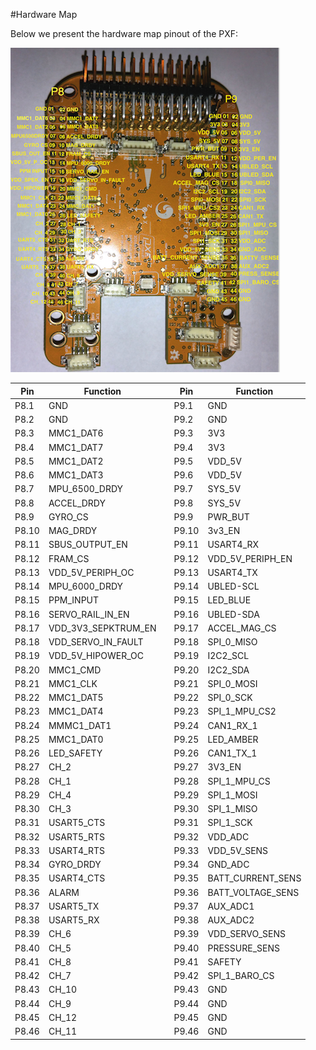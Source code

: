 #Hardware Map

Below we present the hardware map pinout of the PXF:


![PXFpins](../img/pxf_pins.png)


| **Pin** | **Function** |			| **Pin** | **Function** |
|---------|--------------|-----------|---------|--------------|
| P8.1 | GND |				| P9.1 | GND|
| P8.2 |GND	|				| P9.2 | GND|
| P8.3 | MMC1_DAT6 |			| P9.3 | 3V3|
| P8.4 | MMC1_DAT7 |			| P9.4 | 3V3|
| P8.5 | MMC1_DAT2|			| P9.5 | VDD_5V|
| P8.6 | MMC1_DAT3 |				| P9.6 | VDD_5V|
| P8.7 |MPU_6500_DRDY		 |				| P9.7 | SYS_5V|
| P8.8 |ACCEL_DRDY			 |				| P9.8 | SYS_5V|
| P8.9 | GYRO_CS |				| P9.9 | PWR_BUT|
| P8.10 | MAG_DRDY |				| P9.10 | 3v3_EN|
| P8.11 |SBUS_OUTPUT_EN |				| P9.11 | USART4_RX|
| P8.12 | FRAM_CS |				| P9.12 | VDD_5V_PERIPH_EN|
| P8.13 | VDD_5V_PERIPH_OC |				| P9.13 | USART4_TX|
| P8.14 | MPU_6000_DRDY|				| P9.14 | UBLED-SCL|
| P8.15 | PPM_INPUT |				| P9.15 | LED_BLUE|
| P8.16 | SERVO_RAIL_IN_EN|				| P9.16 | UBLED-SDA|
| P8.17 | VDD_3V3_SEPKTRUM_EN |				| P9.17 | ACCEL_MAG_CS|
| P8.18 | VDD_SERVO_IN_FAULT |				| P9.18 | SPI_0_MISO|
| P8.19 | VDD_5V_HIPOWER_OC |				| P9.19 | I2C2_SCL|
| P8.20 | MMC1_CMD |				| P9.20 | I2C2_SDA|
| P8.21 | MMC1_CLK |				| P9.21 | SPI_0_MOSI|
| P8.22 | MMC1_DAT5|				| P9.22 | SPI_0_SCK|
| P8.23 | MMC1_DAT4|				| P9.23 | SPI_1_MPU_CS2|
| P8.24 | MMMC1_DAT1 |				| P9.24 | CAN1_RX_1|
| P8.25 | MMC1_DAT0 |				| P9.25 | LED_AMBER|
| P8.26 | LED_SAFETY |				| P9.26 | CAN1_TX_1|
| P8.27 | CH_2 |					| P9.27 | 3V3_EN|
| P8.28 | CH_1 |					| P9.28 | SPI_1_MPU_CS|
| P8.29 | CH_4 |					| P9.29 | SPI_1_MOSI|
| P8.30 | CH_3 |					| P9.30 | SPI_1_MISO|
| P8.31 | USART5_CTS |				| P9.31 | SPI_1_SCK|
| P8.32 | USART5_RTS |				| P9.32 | VDD_ADC|
| P8.33 | USART4_RTS |				| P9.33 | VDD_5V_SENS|
| P8.34 | GYRO_DRDY |				| P9.34 | GND_ADC|
| P8.35 | USART4_CTS |				| P9.35 | BATT_CURRENT_SENS|
| P8.36 | ALARM |				| P9.36 | BATT_VOLTAGE_SENS|
| P8.37 | USART5_TX|				| P9.37 | AUX_ADC1|
| P8.38 | USART5_RX|				| P9.38 | AUX_ADC2|
| P8.39 | CH_6 |				| P9.39 | VDD_SERVO_SENS|
| P8.40 | CH_5 |				| P9.40 | PRESSURE_SENS|
| P8.41 | CH_8 |				| P9.41 | SAFETY|
| P8.42 | CH_7 |				| P9.42 | SPI_1_BARO_CS|
| P8.43 | CH_10 |				| P9.43 | GND|
| P8.44 | CH_9 |				| P9.44 | GND|
| P8.45 | CH_12 |				| P9.45 | GND|
| P8.46 | CH_11 |				| P9.46 | GND|

















































